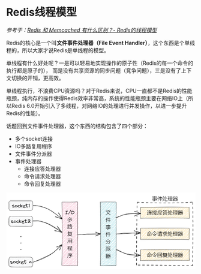 # Redis线程模型

*参考于：[Redis 和 Memcached 有什么区别？- Redis的线程模型](https://doocs.gitee.io/advanced-java/#/./docs/high-concurrency/redis-single-thread-model)*

Redis的核心是一个叫**文件事件处理器（File Event Handler）**，这个东西是个单线程的，所以大家才说Redis是单线程的模型。

单线程有什么好处呢？一是可以轻易地实现操作的原子性（Redis的每一个命令的执行都是原子的）， 而是没有共享资源的同步问题（竞争问题），三是没有了上下文切换的开销，更高效。

单线程执行，不浪费CPU资源吗？对于Redis来说，CPU一直都不是Redis的性能瓶颈，纯内存的操作使得Redis效率非常高，系统的性能瓶颈主要在网络IO上（所以Redis 6.0开始引入了多线程，对网络IO的处理进行并发操作，以进一步提升Redis的性能）。

话题回到文件事件处理器，这个东西的结构包含了四个部分：

- 多个socket连接
- IO多路复用程序
- 文件事件分派器
- 事件处理器
  - 连接应答处理器
  - 命令请求处理器
  - 命令回复处理器

![image-20210823231808596](assets/image-20210823231808596.png)

